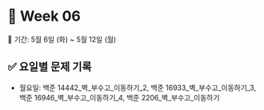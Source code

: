 ﻿# 📘 Week 06

<!-- 기간 시작 -->
📆 기간: 5월 6일 (화) ~ 5월 12일 (월)
<!-- 기간 끝 -->

<!-- 요일별 기록 시작 -->
## ✅ 요일별 문제 기록
- 월요일: 백준 14442_벽_부수고_이동하기_2, 백준 16933_벽_부수고_이동하기_3, 백준 16946_벽_부수고_이동하기_4, 백준 2206_벽_부수고_이동하기
<!-- 요일별 기록 끝 -->